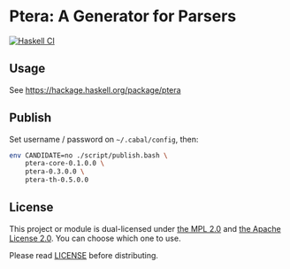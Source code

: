 # Ptera: A Generator for Parsers

[![Haskell CI](https://github.com/mizunashi-mana/ptera/workflows/Haskell%20CI/badge.svg)](https://github.com/mizunashi-mana/ptera/actions)

## Usage

See https://hackage.haskell.org/package/ptera

## Publish

Set username / password on `~/.cabal/config`, then:

```bash
env CANDIDATE=no ./script/publish.bash \
    ptera-core-0.1.0.0 \
    ptera-0.3.0.0 \
    ptera-th-0.5.0.0
```

## License

This project or module is dual-licensed under [the MPL 2.0](http://mozilla.org/MPL/2.0/) and [the Apache License 2.0](https://www.apache.org/licenses/LICENSE-2.0). You can choose which one to use.

Please read [LICENSE](https://github.com/mizunashi-mana/ptera/blob/master/LICENSE) before distributing.

